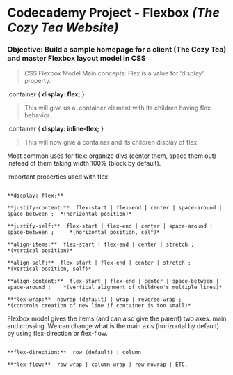
# Codecademy Project - Flexbox *(The Cozy Tea Website)*

### Objective: Build a sample homepage for a client (The Cozy Tea) and master Flexbox layout model in CSS

> CSS Flexbox Model Main concepts:
Flex is a value for 'display' property.

.container {
  **display: flex;**
 }
 > This will give us a .container element with its children having flex behavior.
 
 .container {
   **display: inline-flex;**
 }
  
  > This will now give a container and its children display of flex.
  
  Most common uses for flex: organize divs (center them, space them out) instead of them taking width 100% (block by default).
  
  Important properties used with flex: 
  ```
  
  **display: flex;**
  
  **justify-content:**  flex-start | flex-end | center | space-around | space-between ;  *(horizontal position)*
  
  **justify-self:**  flex-start | flex-end | center | space-around | space-between ;     *(horizontal position, self)*
  
  **align-items:**  flex-start | flex-end | center | stretch ;                           *(vertical position)*
  
  **align-self:**  flex-start | flex-end | center | stretch ;                            *(vertical position, self)*
  
  **align-content:**  flex-start | flex-end | center | space-between | space-around ;    *(vertical alignment of children's multiple lines)*
  
  **flex-wrap:**  nowrap (default) | wrap | reverse-wrap ;                              *(controls creation of new line if container is too small)*
  ```
  
  
  
  Flexbox model gives the items (and can also give the parent) two axes: main and crossing.
  We can change what is the main axis (horizontal by default) by using flex-direction or flex-flow.
  ```
  
  **flex-direction:**  row (default) | column
  
  **flex-flow:**  row wrap | column wrap | row nowrap | ETC.
  ```
  
  
  
  
